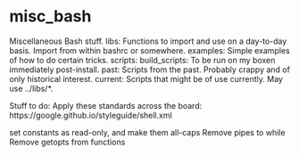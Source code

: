 # misc_bash
Miscellaneous Bash stuff.
libs:
  Functions to import and use on a day-to-day basis. Import from within bashrc or somewhere.
examples:
  Simple examples of how to do certain tricks.
scripts:
  build_scripts:
    To be run on my boxen immediately post-install.
  past:
    Scripts from the past. Probably crappy and of only historical interest.
  current:
    Scripts that might be of use currently. May use ../libs/\*.

Stuff to do:
  Apply these standards across the board:
    https:\/\/google.github.io\/styleguide\/shell.xml

set constants as read-only, and make them all-caps
Remove pipes to while
Remove getopts from functions
